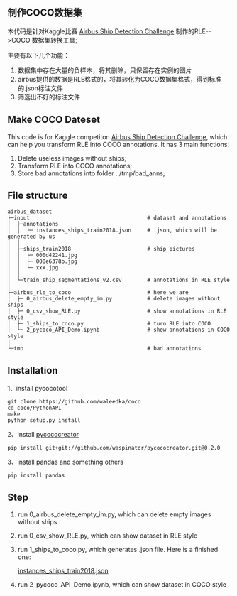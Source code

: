 ## 制作COCO数据集

本代码是针对Kaggle比赛 [Airbus Ship Detection Challenge](https://www.kaggle.com/c/airbus-ship-detection) 制作的RLE-->COCO 数据集转换工具;

主要有以下几个功能：

1. 数据集中存在大量的负样本，将其删除，只保留存在实例的图片
2. airbus提供的数据是RLE格式的，将其转化为COCO数据集格式，得到标准的.json标注文件
3. 筛选出不好的标注文件

## Make COCO Dateset

This code is for Kaggle competiton [Airbus Ship Detection Challenge](https://www.kaggle.com/c/airbus-ship-detection), which can help you transform RLE into COCO annotations. It has 3 main functions:

1. Delete useless images without ships;
2. Transform RLE into COCO annotations;
3. Store bad annotations into folder ../tmp/bad_anns;

## File structure

    airbus_dataset
    ├─input                                     # dataset and annotations
    │  ├─annotations            		
    │  │  └─ instances_ships_train2018.json     # .json, which will be generated by us
    │  │
    │  ├─ships_train2018                        # ship pictures
    │  │  ├─ 000d42241.jpg
    │  │  ├─ 000e6378b.jpg
    │  │  └─ xxx.jpg
    │  │
    │  └─train_ship_segmentations_v2.csv        # annotations in RLE style
    │
    ├─airbus_rle_to_coco                        # here we are
    │  ├─ 0_airbus_delete_empty_im.py           # delete images without ships
    │  ├─ 0_csv_show_RLE.py                     # show annotations in RLE style
    │  ├─ 1_ships_to_coco.py                    # turn RLE into COCO
    │  └─ 2_pycoco_API_Demo.ipynb               # show annotations in COCO style 
    │
    └─tmp                                       # bad annotations


## Installation

1、install pycocotool

    git clone https://github.com/waleedka/coco
    cd coco/PythonAPI
    make
    python setup.py install

2、install [pycococreator](https://github.com/waspinator/pycococreator)


    pip install git+git://github.com/waspinator/pycococreator.git@0.2.0

3、install pandas and something others

    pip install pandas



## Step

1. run  0_airbus_delete_empty_im.py, which can delete empty images without ships

2. run  0_csv_show_RLE.py, which can show dataset in RLE style

3. run  1_ships_to_coco.py, which generates .json file. Here is a finished one:  

   [instances_ships_train2018.json](https://storage.googleapis.com/kaggle-forum-message-attachments/inbox/1998668/159ec0e9b79f7eae65826a1a3377e970/instances_ships_train2018.zip)

4. run  2_pycoco_API_Demo.ipynb, which can show dataset in COCO style
